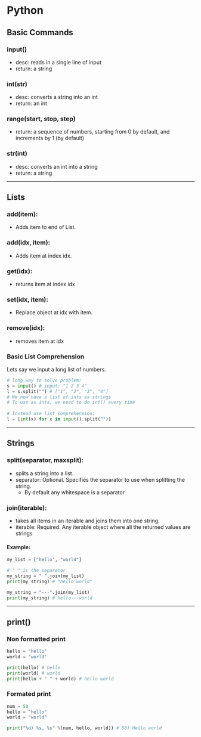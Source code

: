 # Python

## Basic Commands
### input()
* desc: reads in a single line of input
* return: a string
### int(str)
* desc: converts a string into an int
* return: an int
### range(start, stop, step) 
* return: a sequence of numbers, starting from 0 by default, and increments by 1 (by default)
### str(int)
* desc: converts an int into a string
* return: a string

***

## Lists
### add(item): 
* Adds item to end of List. 
### add(idx, item): 
* Adds item at index idx. 
### get(idx): 
* returns item at index idx 
### set(idx, item): 
* Replace object at idx with item. 
### remove(idx): 
* removes item at idx

### Basic List Comprehension
Lets say we input a long list of numbers.
```python
# long way to solve problem:
s = input() # input: "1 2 3 4"
l = s.split("") # ["1", "2", "3", "4"]
# We now have a list of ints as strings
# To use as ints, we need to do int() every time
 
# Instead use list comprehension: 
l = [int(x) for x in input().split("")]
```


***

## Strings
### split(separator, maxsplit): 
* splits a string into a list.
* separator: Optional. Specifies the separator to use when splitting the string. 
    * By default any whitespace is a separator
### join(iterable): 
* takes all items in an iterable and joins them into one string.
* iterable: Required. Any iterable object where all the returned values are strings
#### Example:
```python
my_list = ["hello", "world"]

# " " is the separator
my_string = " ".join(my_list)
print(my_string) # "hello world"

my_string = "---".join(my_list)
print(my_string) # hello---world
```

***

## print()

### Non formatted print
```python
hello = "hello"
world = "world"

print(hello) # hello
print(world) # world
print(hello + " " + world) # hello world
```

### Formated print
``` python
num = 50
hello = "hello"
world = "world"

print("%d) %s, %s" %(num, hello, world)) # 50) Hello world
```